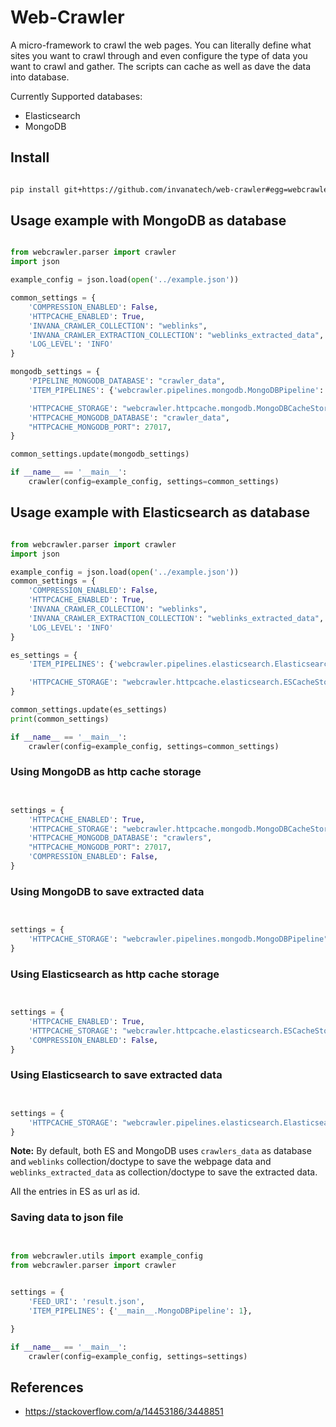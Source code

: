 # Web-Crawler

A micro-framework to crawl the web pages. You can literally define what sites you 
want to crawl through and even configure the type of data you want to crawl and gather.
The scripts can cache as well as dave the data into database. 

Currently Supported databases:

- Elasticsearch
- MongoDB

## Install

```bash

pip install git+https://github.com/invanatech/web-crawler#egg=webcrawler

```

## Usage example with MongoDB as database

```python

from webcrawler.parser import crawler
import json

example_config = json.load(open('../example.json'))

common_settings = {
    'COMPRESSION_ENABLED': False,
    'HTTPCACHE_ENABLED': True,
    'INVANA_CRAWLER_COLLECTION': "weblinks",
    'INVANA_CRAWLER_EXTRACTION_COLLECTION': "weblinks_extracted_data",
    'LOG_LEVEL': 'INFO'
}

mongodb_settings = {
    'PIPELINE_MONGODB_DATABASE': "crawler_data",
    'ITEM_PIPELINES': {'webcrawler.pipelines.mongodb.MongoDBPipeline': 1},

    'HTTPCACHE_STORAGE': "webcrawler.httpcache.mongodb.MongoDBCacheStorage",
    'HTTPCACHE_MONGODB_DATABASE': "crawler_data",
    "HTTPCACHE_MONGODB_PORT": 27017,
}

common_settings.update(mongodb_settings)

if __name__ == '__main__':
    crawler(config=example_config, settings=common_settings)

```

## Usage example with Elasticsearch as database

```python

from webcrawler.parser import crawler
import json

example_config = json.load(open('../example.json'))
common_settings = {
    'COMPRESSION_ENABLED': False,
    'HTTPCACHE_ENABLED': True,
    'INVANA_CRAWLER_COLLECTION': "weblinks",
    'INVANA_CRAWLER_EXTRACTION_COLLECTION': "weblinks_extracted_data",
    'LOG_LEVEL': 'INFO'
}

es_settings = {
    'ITEM_PIPELINES': {'webcrawler.pipelines.elasticsearch.ElasticsearchPipeline': 1},

    'HTTPCACHE_STORAGE': "webcrawler.httpcache.elasticsearch.ESCacheStorage",
}

common_settings.update(es_settings)
print(common_settings)

if __name__ == '__main__':
    crawler(config=example_config, settings=common_settings)

```


### Using MongoDB as http cache storage


```python


settings = {
    'HTTPCACHE_ENABLED': True,
    'HTTPCACHE_STORAGE': "webcrawler.httpcache.mongodb.MongoDBCacheStorage",
    'HTTPCACHE_MONGODB_DATABASE': "crawlers",
    "HTTPCACHE_MONGODB_PORT": 27017,
    'COMPRESSION_ENABLED': False,
}


```

### Using MongoDB to save extracted data

```python


settings = {
    'HTTPCACHE_STORAGE': "webcrawler.pipelines.mongodb.MongoDBPipeline",
}

```


### Using Elasticsearch as http cache storage

```python


settings = {
    'HTTPCACHE_ENABLED': True,
    'HTTPCACHE_STORAGE': "webcrawler.httpcache.elasticsearch.ESCacheStorage",
    'COMPRESSION_ENABLED': False,
}

```

### Using Elasticsearch to save extracted data

```python


settings = {
    'HTTPCACHE_STORAGE': "webcrawler.pipelines.elasticsearch.ElasticsearchPipeline",
}

```

**Note:** By default, both ES and MongoDB uses `crawlers_data` as database and `weblinks` collection/doctype
to save the webpage data and `weblinks_extracted_data` as collection/doctype to save the extracted data.

All the entries in ES as url as id.


### Saving data to json file
```python


from webcrawler.utils import example_config
from webcrawler.parser import crawler
 

settings = {
    'FEED_URI': 'result.json',
    'ITEM_PIPELINES': {'__main__.MongoDBPipeline': 1},

}

if __name__ == '__main__':
    crawler(config=example_config, settings=settings)


```




## References

- https://stackoverflow.com/a/14453186/3448851


